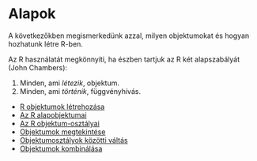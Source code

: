 # Alapok

A következőkben megismerkedünk azzal, milyen objektumokat és hogyan hozhatunk
létre R-ben.

Az R használatát megkönnyíti, ha észben tartjuk az R két alapszabályát (John Chambers):
1. Minden, ami *létezik*, objektum.
2. Minden, ami *történik*, függvényhívás.


* [R objektumok létrehozása](assignment.md)
* [Az R alapobjektumai](base_objects.md)
* [Az R objektum-osztályai](objects.md)
* [Objektumok megtekintése](structure.md)
* [Objektumosztályok közötti váltás](transform.md)
* [Objektumok kombinálása](combine_objects.md)
